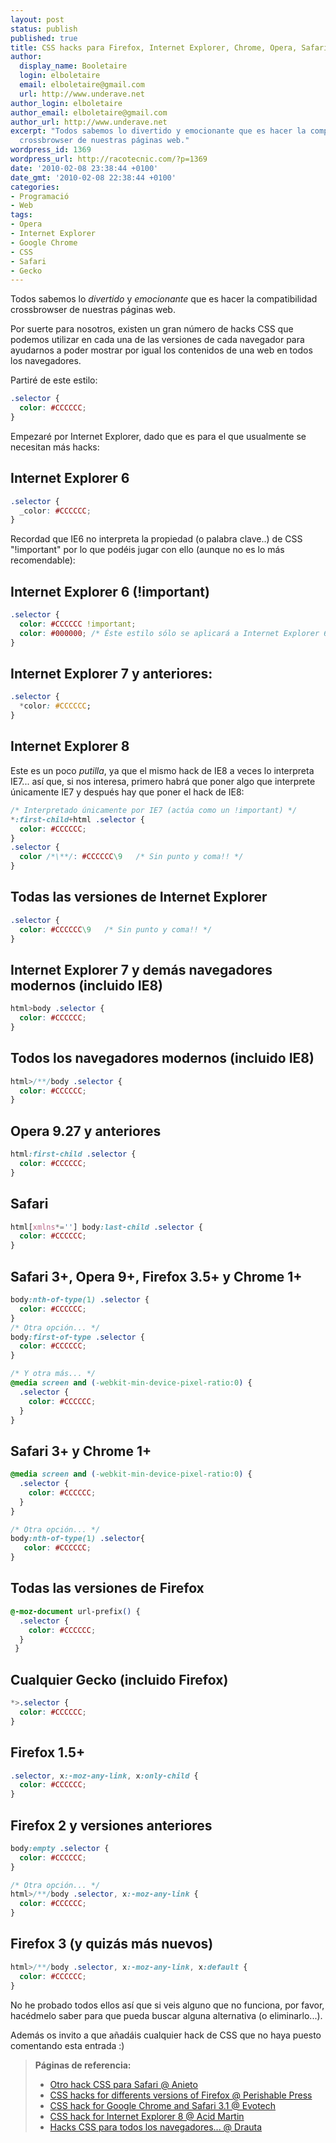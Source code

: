 ```yaml
---
layout: post
status: publish
published: true
title: CSS hacks para Firefox, Internet Explorer, Chrome, Opera, Safari...
author:
  display_name: Booletaire
  login: elboletaire
  email: elboletaire@gmail.com
  url: http://www.underave.net
author_login: elboletaire
author_email: elboletaire@gmail.com
author_url: http://www.underave.net
excerpt: "Todos sabemos lo divertido y emocionante que es hacer la compatibilidad
  crossbrowser de nuestras páginas web."
wordpress_id: 1369
wordpress_url: http://racotecnic.com/?p=1369
date: '2010-02-08 23:38:44 +0100'
date_gmt: '2010-02-08 22:38:44 +0100'
categories:
- Programació
- Web
tags:
- Opera
- Internet Explorer
- Google Chrome
- CSS
- Safari
- Gecko
---
```


Todos sabemos lo <em>divertido</em> y <em>emocionante</em> que es hacer la compatibilidad crossbrowser de nuestras páginas web.

Por suerte para nosotros, existen un gran número de hacks CSS que podemos utilizar en cada una de las versiones de cada navegador para ayudarnos a poder mostrar por igual los contenidos de una web en todos los navegadores.

Partiré de este estilo:

~~~css
.selector {
  color: #CCCCCC;
}
~~~

Empezaré por Internet Explorer, dado que es para el que usualmente se necesitan más hacks:

## Internet Explorer 6

~~~css
.selector {
  _color: #CCCCCC;
}
~~~

<a id="more"></a><a id="more-1369"></a>
Recordad que IE6 no interpreta la propiedad (o palabra clave..) de CSS "!important" por lo que podéis jugar con ello (aunque no es lo más recomendable):

## Internet Explorer 6 (!important)

~~~css
.selector {
  color: #CCCCCC !important;
  color: #000000; /* Éste estilo sólo se aplicará a Internet Explorer 6 */
}
~~~

## Internet Explorer 7 y anteriores:

~~~css
.selector {
  *color: #CCCCCC;
}
~~~

## Internet Explorer 8

Este es un poco <em>putilla</em>, ya que el mismo hack de IE8 a veces lo interpreta IE7... así que, si nos interesa, primero habrá que poner algo que interprete únicamente IE7 y después hay que poner el hack de IE8:

~~~css
/* Interpretado únicamente por IE7 (actúa como un !important) */
*:first-child+html .selector {
  color: #CCCCCC;
}
.selector {
  color /*\**/: #CCCCCC\9   /* Sin punto y coma!! */
}
~~~

## Todas las versiones de Internet Explorer

~~~css
.selector {
  color: #CCCCCC\9   /* Sin punto y coma!! */
}
~~~

## Internet Explorer 7 y demás navegadores modernos (incluido IE8)

~~~css
html>body .selector {
  color: #CCCCCC;
}
~~~

## Todos los navegadores modernos (incluido IE8)

~~~css
html>/**/body .selector {
  color: #CCCCCC;
}
~~~

## Opera 9.27 y anteriores

~~~css
html:first-child .selector {
  color: #CCCCCC;
}
~~~

## Safari

~~~css
html[xmlns*=''] body:last-child .selector {
  color: #CCCCCC;
}
~~~

## Safari 3+, Opera 9+, Firefox 3.5+ y Chrome 1+

~~~css
body:nth-of-type(1) .selector {
  color: #CCCCCC;
}
/* Otra opción... */
body:first-of-type .selector {
  color: #CCCCCC;
}

/* Y otra más... */
@media screen and (-webkit-min-device-pixel-ratio:0) {
  .selector {
    color: #CCCCCC;
  }
}
~~~

## Safari 3+ y Chrome 1+

~~~css
@media screen and (-webkit-min-device-pixel-ratio:0) {
  .selector {
    color: #CCCCCC;
  }
}

/* Otra opción... */
body:nth-of-type(1) .selector{
   color: #CCCCCC;
}
~~~

## Todas las versiones de Firefox

~~~css
@-moz-document url-prefix() {
  .selector {
    color: #CCCCCC;
  }
 }
~~~

## Cualquier Gecko (incluido Firefox)

~~~css
*>.selector {
  color: #CCCCCC;
}
~~~

## Firefox 1.5+

~~~css
.selector, x:-moz-any-link, x:only-child {
  color: #CCCCCC;
}
~~~

## Firefox 2 y versiones anteriores

~~~css
body:empty .selector {
  color: #CCCCCC;
}

/* Otra opción... */
html>/**/body .selector, x:-moz-any-link {
  color: #CCCCCC;
}
~~~

## Firefox 3 (y quizás más nuevos)

~~~css
html>/**/body .selector, x:-moz-any-link, x:default {
  color: #CCCCCC;
}
~~~

No he probado todos ellos así que si veis alguno que no funciona, por favor, hacédmelo saber para que pueda buscar alguna alternativa (o eliminarlo...).

Además os invito a que añadáis cualquier hack de CSS que no haya puesto comentando esta entrada :)

<blockquote>
  <strong>Páginas de referencia:</strong>
  <ul>
    <li><a rel="nofollow" href="http://www.anieto2k.com/2008/01/23/otro-css-hack-para-safari/" target="_blank">Otro hack CSS para Safari @ Anieto</a></li>
    <li><a rel="nofollow" href="http://perishablepress.com/press/2009/06/28/css-hacks-for-different-versions-of-firefox/" target="_blank">CSS hacks for differents versions of Firefox @ Perishable Press</a></li>
    <li><a rel="nofollow" href="http://www.evotech.net/blog/2008/09/css-hack-for-google-chrome-and-safari-31/" target="_blank">CSS hack for Google Chrome and Safari 3.1 @ Evotech</a></li>
    <li><a rel="nofollow" href="http://acidmartin.wordpress.com/2009/06/04/css-hack-for-internet-explorer-8/" target="_blank">CSS hack for Internet Explorer 8 @ Acid Martin</a></li>
    <li><a rel="nofollow" href="http://www.drauta.com/articulos/hacks-css-para-todos-los-navegadores-incluido-explorer-8/" target="_blank">Hacks CSS para todos los navegadores... @ Drauta</a></li>
  </ul>
</blockquote>
